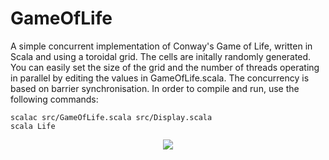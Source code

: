 # GameOfLife

A simple concurrent implementation of Conway's Game of Life, written in Scala and using a toroidal grid. The cells are initally randomly generated. You can easily set the size of the grid and the number of threads operating in parallel by editing the values in GameOfLife.scala. The concurrency is based on barrier synchronisation. In order to compile and run, use the following commands:
```
scalac src/GameOfLife.scala src/Display.scala
scala Life
```

<p align="center">
<img src ="https://github.com/PyvesB/game-of-life/blob/master/screenshot.png?raw=true" />
</p>
